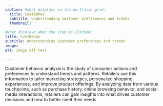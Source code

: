 ```yaml
---
caption: #what displays in the portfolio grid:
  title: CustBehav
  subtitle: Understanding customer preferences and trends
  thumbnail: 
  
#what displays when the item is clicked:
title: CustBehav
subtitle: Understanding customer preferences and trends
image: 
alt: image alt text

---
```


Customer behavior analysis is the study of consumer actions and preferences to understand trends and patterns. Retailers use this information to tailor marketing strategies, personalize shopping experiences, and improve product offerings. By analyzing data from various touchpoints, such as purchase history, online browsing behavior, and social media interactions, retailers can gain insights into what drives customer decisions and how to better meet their needs.
